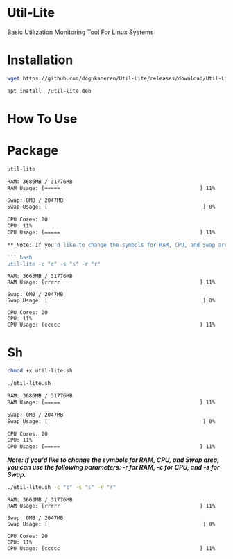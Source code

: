# Util-Lite
Basic Utilization Monitoring Tool For Linux Systems

# Installation

``` bash
wget https://github.com/dogukaneren/Util-Lite/releases/download/Util-Lite-0.1/util-lite.deb

apt install ./util-lite.deb
```

# How To Use

# Package

``` bash
util-lite
```

``` bash
RAM: 3686MB / 31776MB
RAM Usage: [=====                                             ] 11%

Swap: 0MB / 2047MB
Swap Usage: [                                                  ] 0%

CPU Cores: 20
CPU: 11%
CPU Usage: [=====                                             ] 11%

**_Note: If you'd like to change the symbols for RAM, CPU, and Swap area, you can use the following parameters: -r for RAM, -c for CPU, and -s for Swap._** 

``` bash
util-lite -c "c" -s "s" -r "r"
```

```
RAM: 3663MB / 31776MB
RAM Usage: [rrrrr                                             ] 11%

Swap: 0MB / 2047MB
Swap Usage: [                                                  ] 0%

CPU Cores: 20
CPU: 11%
CPU Usage: [ccccc                                             ] 11%
```


# Sh

``` bash
chmod +x util-lite.sh
```

``` bash
./util-lite.sh
```

``` bash
RAM: 3686MB / 31776MB
RAM Usage: [=====                                             ] 11%

Swap: 0MB / 2047MB
Swap Usage: [                                                  ] 0%

CPU Cores: 20
CPU: 11%
CPU Usage: [=====                                             ] 11%
```

**_Note: If you'd like to change the symbols for RAM, CPU, and Swap area, you can use the following parameters: -r for RAM, -c for CPU, and -s for Swap._** 

``` bash
./util-lite.sh -c "c" -s "s" -r "r"
```

```
RAM: 3663MB / 31776MB
RAM Usage: [rrrrr                                             ] 11%

Swap: 0MB / 2047MB
Swap Usage: [                                                  ] 0%

CPU Cores: 20
CPU: 11%
CPU Usage: [ccccc                                             ] 11%

```
